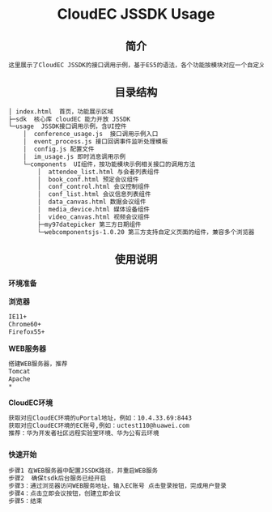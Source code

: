 <div align="center">
  <h1>CloudEC JSSDK Usage</h1>
</div>


<h2 align="center">简介</h2>

```bash
这里展示了CloudEC JSSDK的接口调用示例，基于ES5的语法，各个功能按模块对应一个自定义页面组件(HTML Customer Element)。您可以基于各个功能示例代码快速学习相关接口的使用。
```

<h2 align="center">目录结构</h2>

```bash
│ index.html  首页，功能展示区域
├─sdk  核心库 cloudEC 能力开放 JSSDK  
└─usage  JSSDK接口调用示例，含UI控件
    │  conference_usage.js  接口调用示例入口	
    │  event_process.js 接口回调事件监听处理模板		
    │  config.js 配置文件
    │  im_usage.js 即时消息调用示例
    └─components  UI组件，按功能模块示例相关接口的调用方法
        │  attendee_list.html 与会者列表组件
        │  book_conf.html 预定会议组件
        │  conf_control.html 会议控制组件
        │  conf_list.html 会议信息列表组件
        │  data_canvas.html 数据会议组件
        │  media_device.html 媒体设备组件
        │  video_canvas.html 视频会议组件
        ├─my97datepicker 第三方日期组件
        └─webcomponentsjs-1.0.20 第三方支持自定义页面的组件，兼容多个浏览器
```

<h2 align="center">使用说明</h2>

### `环境准备`

**浏览器**
```bash
IE11+
Chrome60+
Firefox55+
```
**WEB服务器**
```bash
搭建WEB服务器，推荐
Tomcat
Apache
*
```
**CloudEC环境**
```bash
获取对应CloudEC环境的uPortal地址，例如：10.4.33.69:8443
获取对应CloudEC环境的EC账号,例如：uctest110@huawei.com 
推荐：华为开发者社区远程实验室环境、华为公有云环境
```
### `快速开始`
```bash
步骤1 在WEB服务器中配置JSSDK路径，并重启WEB服务
步骤2  确保tsdk后台服务已经开启
步骤3：通过浏览器访问WEB服务地址，输入EC账号 点击登录按钮，完成用户登录 
步骤4：点击立即会议按钮，创建立即会议
步骤5：结束
```

